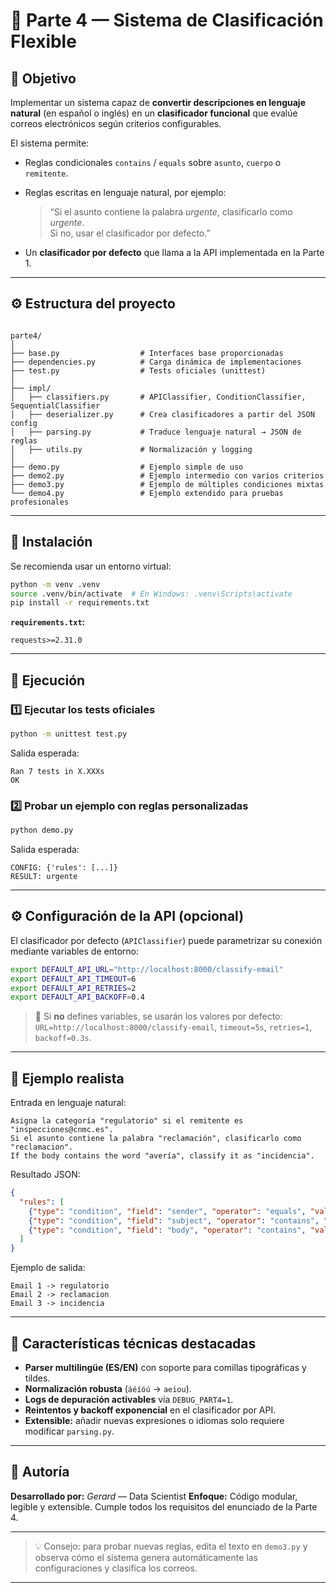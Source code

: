 # 🧠 Parte 4 — Sistema de Clasificación Flexible

## 🎯 Objetivo
Implementar un sistema capaz de **convertir descripciones en lenguaje natural** (en español o inglés) en un **clasificador funcional** que evalúe correos electrónicos según criterios configurables.

El sistema permite:
- Reglas condicionales `contains` / `equals` sobre `asunto`, `cuerpo` o `remitente`.
- Reglas escritas en lenguaje natural, por ejemplo:  
  > “Si el asunto contiene la palabra *urgente*, clasificarlo como *urgente*.  
  > Si no, usar el clasificador por defecto.”

- Un **clasificador por defecto** que llama a la API implementada en la Parte 1.

---

## ⚙️ Estructura del proyecto

```

parte4/
│
├── base.py                  # Interfaces base proporcionadas
├── dependencies.py          # Carga dinámica de implementaciones
├── test.py                  # Tests oficiales (unittest)
│
├── impl/
│   ├── classifiers.py       # APIClassifier, ConditionClassifier, SequentialClassifier
│   ├── deserializer.py      # Crea clasificadores a partir del JSON config
│   ├── parsing.py           # Traduce lenguaje natural → JSON de reglas
│   ├── utils.py             # Normalización y logging
│
├── demo.py                  # Ejemplo simple de uso
├── demo2.py                 # Ejemplo intermedio con varios criterios
├── demo3.py                 # Ejemplo de múltiples condiciones mixtas
└── demo4.py                 # Ejemplo extendido para pruebas profesionales

````

---

## 🧩 Instalación

Se recomienda usar un entorno virtual:

```bash
python -m venv .venv
source .venv/bin/activate  # En Windows: .venv\Scripts\activate
pip install -r requirements.txt
````

**`requirements.txt`:**

```
requests>=2.31.0
```

---

## 🚀 Ejecución

### 1️⃣ Ejecutar los tests oficiales

```bash
python -m unittest test.py
```

Salida esperada:

```
Ran 7 tests in X.XXXs
OK
```

### 2️⃣ Probar un ejemplo con reglas personalizadas

```bash
python demo.py
```

Salida esperada:

```
CONFIG: {'rules': [...]}
RESULT: urgente
```

---

## ⚙️ Configuración de la API (opcional)

El clasificador por defecto (`APIClassifier`) puede parametrizar su conexión mediante variables de entorno:

```bash
export DEFAULT_API_URL="http://localhost:8000/classify-email"
export DEFAULT_API_TIMEOUT=6
export DEFAULT_API_RETRIES=2
export DEFAULT_API_BACKOFF=0.4
```

> 🔸 Si **no** defines variables, se usarán los valores por defecto:
> `URL=http://localhost:8000/classify-email`, `timeout=5s`, `retries=1`, `backoff=0.3s`.

---

## 🧠 Ejemplo realista

Entrada en lenguaje natural:

```
Asigna la categoría "regulatorio" si el remitente es "inspecciones@cnmc.es".
Si el asunto contiene la palabra "reclamación", clasificarlo como "reclamacion".
If the body contains the word "avería", classify it as "incidencia".
```

Resultado JSON:

```json
{
  "rules": [
    {"type": "condition", "field": "sender", "operator": "equals", "value": "inspecciones@cnmc.es", "category": "regulatorio"},
    {"type": "condition", "field": "subject", "operator": "contains", "value": "reclamación", "category": "reclamacion"},
    {"type": "condition", "field": "body", "operator": "contains", "value": "avería", "category": "incidencia"}
  ]
}
```

Ejemplo de salida:

```
Email 1 -> regulatorio
Email 2 -> reclamacion
Email 3 -> incidencia
```

---

## 🧰 Características técnicas destacadas

* **Parser multilingüe (ES/EN)** con soporte para comillas tipográficas y tildes.
* **Normalización robusta** (`áéíóú` → `aeiou`).
* **Logs de depuración activables** vía `DEBUG_PART4=1`.
* **Reintentos y backoff exponencial** en el clasificador por API.
* **Extensible:** añadir nuevas expresiones o idiomas solo requiere modificar `parsing.py`.

---

## 🧾 Autoría

**Desarrollado por:** *Gerard* — Data Scientist 
**Enfoque:** Código modular, legible y extensible.
Cumple todos los requisitos del enunciado de la Parte 4.

---

> 💡 Consejo: para probar nuevas reglas, edita el texto en `demo3.py` y observa cómo el sistema genera automáticamente las configuraciones y clasifica los correos.

---

